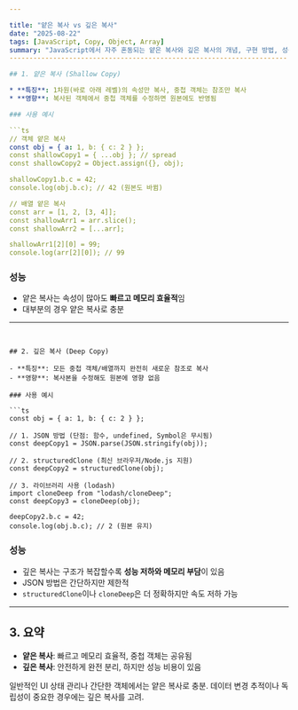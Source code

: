 ```yaml
---

title: "얕은 복사 vs 깊은 복사"
date: "2025-08-22"
tags: [JavaScript, Copy, Object, Array]
summary: "JavaScript에서 자주 혼동되는 얕은 복사와 깊은 복사의 개념, 구현 방법, 성능 차이를 정리합니다."
----------------------------------------------------------------------

## 1. 얕은 복사 (Shallow Copy)

* **특징**: 1차원(바로 아래 레벨)의 속성만 복사, 중첩 객체는 참조만 복사
* **영향**: 복사된 객체에서 중첩 객체를 수정하면 원본에도 반영됨

### 사용 예시

```ts
// 객체 얕은 복사
const obj = { a: 1, b: { c: 2 } };
const shallowCopy1 = { ...obj }; // spread
const shallowCopy2 = Object.assign({}, obj);

shallowCopy1.b.c = 42;
console.log(obj.b.c); // 42 (원본도 바뀜)

// 배열 얕은 복사
const arr = [1, 2, [3, 4]];
const shallowArr1 = arr.slice();
const shallowArr2 = [...arr];

shallowArr1[2][0] = 99;
console.log(arr[2][0]); // 99
```

### 성능

* 얕은 복사는 속성이 많아도 **빠르고 메모리 효율적**임
* 대부분의 경우 얕은 복사로 충분

---
```


## 2. 깊은 복사 (Deep Copy)

- **특징**: 모든 중첩 객체/배열까지 완전히 새로운 참조로 복사
- **영향**: 복사본을 수정해도 원본에 영향 없음

### 사용 예시

```ts
const obj = { a: 1, b: { c: 2 } };

// 1. JSON 방법 (단점: 함수, undefined, Symbol은 무시됨)
const deepCopy1 = JSON.parse(JSON.stringify(obj));

// 2. structuredClone (최신 브라우저/Node.js 지원)
const deepCopy2 = structuredClone(obj);

// 3. 라이브러리 사용 (lodash)
import cloneDeep from "lodash/cloneDeep";
const deepCopy3 = cloneDeep(obj);

deepCopy2.b.c = 42;
console.log(obj.b.c); // 2 (원본 유지)
```

### 성능

- 깊은 복사는 구조가 복잡할수록 **성능 저하와 메모리 부담**이 있음
- JSON 방법은 간단하지만 제한적
- `structuredClone`이나 `cloneDeep`은 더 정확하지만 속도 저하 가능

---

## 3. 요약

- **얕은 복사**: 빠르고 메모리 효율적, 중첩 객체는 공유됨
- **깊은 복사**: 안전하게 완전 분리, 하지만 성능 비용이 있음

일반적인 UI 상태 관리나 간단한 객체에서는 얕은 복사로 충분.
데이터 변경 추적이나 독립성이 중요한 경우에는 깊은 복사를 고려.
